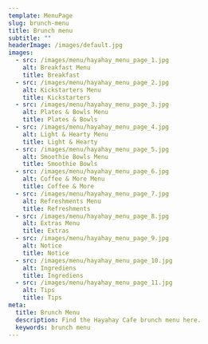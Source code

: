 ```yaml
---
template: MenuPage
slug: brunch-menu
title: Brunch menu
subtitle: ""
headerImage: /images/default.jpg
images:
  - src: /images/menu/hayahay_menu_page_1.jpg
    alt: Breakfast Menu
    title: Breakfast 
  - src: /images/menu/hayahay_menu_page_2.jpg
    alt: Kickstarters Menu
    title: Kickstarters
  - src: /images/menu/hayahay_menu_page_3.jpg
    alt: Plates & Bowls Menu
    title: Plates & Bowls
  - src: /images/menu/hayahay_menu_page_4.jpg
    alt: Light & Hearty Menu
    title: Light & Hearty
  - src: /images/menu/hayahay_menu_page_5.jpg
    alt: Smoothie Bowls Menu
    title: Smoothie Bowls 
  - src: /images/menu/hayahay_menu_page_6.jpg
    alt: Coffee & More Menu
    title: Coffee & More
  - src: /images/menu/hayahay_menu_page_7.jpg
    alt: Refreshments Menu
    title: Refreshments
  - src: /images/menu/hayahay_menu_page_8.jpg
    alt: Extras Menu
    title: Extras    
  - src: /images/menu/hayahay_menu_page_9.jpg
    alt: Notice
    title: Notice
  - src: /images/menu/hayahay_menu_page_10.jpg
    alt: Ingrediens
    title: Ingrediens
  - src: /images/menu/hayahay_menu_page_11.jpg
    alt: Tips
    title: Tips
meta:
  title: Brunch Menu
  description: Find the Hayahay Cafe brunch menu here.
  keywords: brunch menu
---
```

